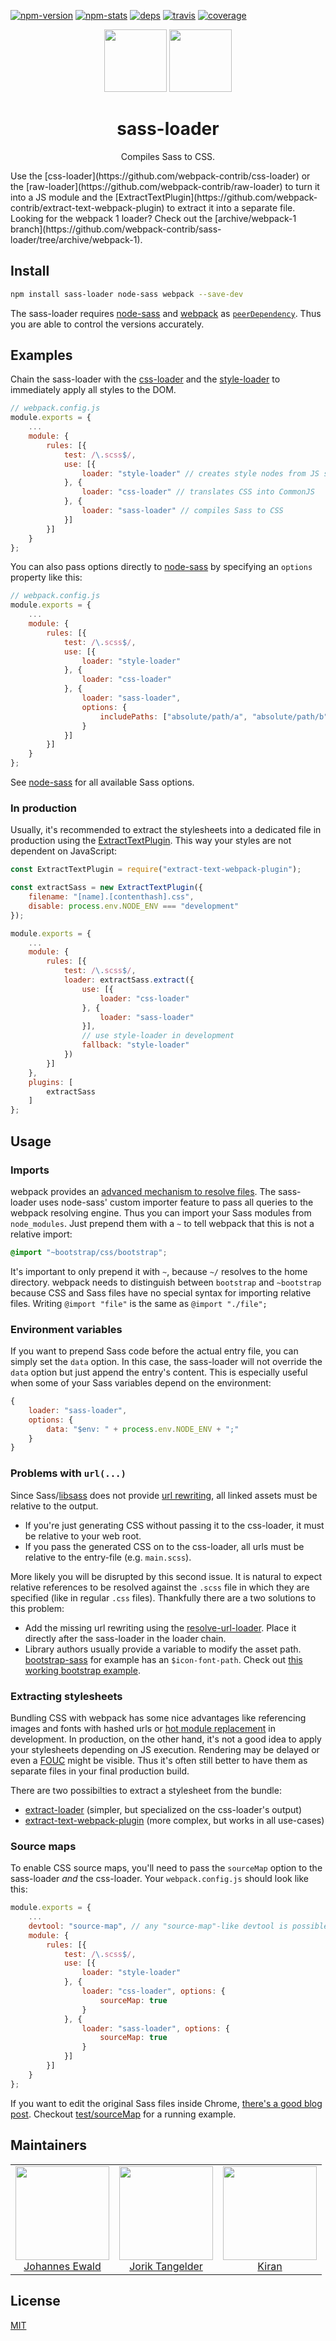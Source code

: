 [![npm-version][npm-version]][npm-url]
[![npm-stats][npm-stats]][npm-url]
[![deps][deps]][deps-url]
[![travis][travis]][travis-url]
[![coverage][coverage]][coverage-url]

<div align="center">
    <img height="100" src="https://worldvectorlogo.com/logos/sass-1.svg">
    <a href="https://github.com/webpack/webpack"><img height="100" src="https://github.com/webpack/media/raw/master/logo/logo-on-white-bg.png?raw=true"></a>
</div>

<h1 align="center">sass-loader</h1>
<p align="center">
    Compiles Sass to CSS.
</p>
Use the [css-loader](https://github.com/webpack-contrib/css-loader) or the [raw-loader](https://github.com/webpack-contrib/raw-loader) to turn it into a JS module and the [ExtractTextPlugin](https://github.com/webpack-contrib/extract-text-webpack-plugin) to extract it into a separate file.
Looking for the webpack 1 loader? Check out the [archive/webpack-1 branch](https://github.com/webpack-contrib/sass-loader/tree/archive/webpack-1).

## Install

```bash
npm install sass-loader node-sass webpack --save-dev
```

The sass-loader requires [node-sass](https://github.com/sass/node-sass) and [webpack](https://github.comwebpack)
as [`peerDependency`](https://docs.npmjs.com/files/package.json#peerdependencies). Thus you are able to control the versions accurately.

## Examples

Chain the sass-loader with the [css-loader](https://github.com/webpack-contrib/css-loader) and the [style-loader](https://github.com/webpack-contrib/style-loader) to immediately apply all styles to the DOM.

```js
// webpack.config.js
module.exports = {
	...
    module: {
        rules: [{
            test: /\.scss$/,
            use: [{
                loader: "style-loader" // creates style nodes from JS strings
            }, {
                loader: "css-loader" // translates CSS into CommonJS
            }, {
                loader: "sass-loader" // compiles Sass to CSS
            }]
        }]
    }
};
```

You can also pass options directly to [node-sass](https://github.com/andrew/node-sass) by specifying an `options` property like this:

```js
// webpack.config.js
module.exports = {
	...
    module: {
        rules: [{
            test: /\.scss$/,
            use: [{
                loader: "style-loader"
            }, {
                loader: "css-loader"
            }, {
                loader: "sass-loader",
                options: {
                    includePaths: ["absolute/path/a", "absolute/path/b"]
                }
            }]
        }]
    }
};
```

See [node-sass](https://github.com/andrew/node-sass) for all available Sass options.

### In production

Usually, it's recommended to extract the stylesheets into a dedicated file in production using the [ExtractTextPlugin](https://github.com/webpack-contrib/extract-text-webpack-plugin). This way your styles are not dependent on JavaScript:

```js
const ExtractTextPlugin = require("extract-text-webpack-plugin");

const extractSass = new ExtractTextPlugin({
    filename: "[name].[contenthash].css",
    disable: process.env.NODE_ENV === "development"
});

module.exports = {
	...
    module: {
        rules: [{
            test: /\.scss$/,
            loader: extractSass.extract({
                use: [{
                    loader: "css-loader"
                }, {
                    loader: "sass-loader"
                }],
                // use style-loader in development
                fallback: "style-loader"
            })
        }]
    },
    plugins: [
        extractSass
    ]
};
```

## Usage

### Imports

webpack provides an [advanced mechanism to resolve files](http://webpack.github.io/docs/resolving.html). The sass-loader uses node-sass' custom importer feature to pass all queries to the webpack resolving engine. Thus you can import your Sass modules from `node_modules`. Just prepend them with a `~` to tell webpack that this is not a relative import:

```css
@import "~bootstrap/css/bootstrap";
```

It's important to only prepend it with `~`, because `~/` resolves to the home directory. webpack needs to distinguish between `bootstrap` and `~bootstrap` because CSS and Sass files have no special syntax for importing relative files. Writing `@import "file"` is the same as `@import "./file";`

### Environment variables

If you want to prepend Sass code before the actual entry file, you can simply set the `data` option. In this case, the sass-loader will not override the `data` option but just append the entry's content. This is especially useful when some of your Sass variables depend on the environment:

```javascript
{
    loader: "sass-loader",
    options: {
        data: "$env: " + process.env.NODE_ENV + ";"
    }
}
```


### Problems with `url(...)`

Since Sass/[libsass](https://github.com/sass/libsass) does not provide [url rewriting](https://github.com/sass/libsass/issues/532), all linked assets must be relative to the output.

- If you're just generating CSS without passing it to the css-loader, it must be relative to your web root.
- If you pass the generated CSS on to the css-loader, all urls must be relative to the entry-file (e.g. `main.scss`).

More likely you will be disrupted by this second issue. It is natural to expect relative references to be resolved against the `.scss` file in which they are specified (like in regular `.css` files). Thankfully there are a two solutions to this problem:

- Add the missing url rewriting using the [resolve-url-loader](https://github.com/bholloway/resolve-url-loader). Place it directly after the sass-loader in the loader chain.
- Library authors usually provide a variable to modify the asset path. [bootstrap-sass](https://github.com/twbs/bootstrap-sass) for example has an `$icon-font-path`. Check out [this working bootstrap example](https://github.com/webpack-contrib/sass-loader/tree/master/test/bootstrapSass).

### Extracting stylesheets

Bundling CSS with webpack has some nice advantages like referencing images and fonts with hashed urls or [hot module replacement](http://webpack.github.io/docs/hot-module-replacement-with-webpack.html) in development. In production, on the other hand, it's not a good idea to apply your stylesheets depending on JS execution. Rendering may be delayed or even a [FOUC](https://en.wikipedia.org/wiki/Flash_of_unstyled_content) might be visible. Thus it's often still better to have them as separate files in your final production build.

There are two possibilties to extract a stylesheet from the bundle:

- [extract-loader](https://github.com/peerigon/extract-loader) (simpler, but specialized on the css-loader's output)
- [extract-text-webpack-plugin](https://github.com/webpack-contrib/extract-text-webpack-plugin) (more complex, but works in all use-cases)

### Source maps

To enable CSS source maps, you'll need to pass the `sourceMap` option to the sass-loader *and* the css-loader. Your `webpack.config.js` should look like this:

```javascript
module.exports = {
    ...
    devtool: "source-map", // any "source-map"-like devtool is possible
    module: {
        rules: [{
            test: /\.scss$/,
            use: [{
                loader: "style-loader"
            }, {
                loader: "css-loader", options: {
                    sourceMap: true
                }
            }, {
                loader: "sass-loader", options: {
                    sourceMap: true
                }
            }]
        }]
    }
};
```

If you want to edit the original Sass files inside Chrome, [there's a good blog post](https://medium.com/@toolmantim/getting-started-with-css-sourcemaps-and-in-browser-sass-editing-b4daab987fb0). Checkout [test/sourceMap](https://github.com/webpack-contrib/sass-loader/tree/master/test) for a running example.


## Maintainers

<table>
    <tr>
      <td align="center">
        <img width="150" height="150" src="https://avatars0.githubusercontent.com/u/781746?v=3"><br>
        <a href="https://github.com/jhnns">Johannes Ewald</a>
      </td>
      <td align="center">
        <img width="150" height="150" src="https://avatars1.githubusercontent.com/u/1243901?v=3&s=460"><br>
        <a href="https://github.com/webpack-contrib">Jorik Tangelder</a>
      </td>
      <td align="center">
        <img width="150" height="150" src="https://avatars1.githubusercontent.com/u/3403295?v=3"><br>
        <a href="https://github.com/akiran">Kiran</a>
      </td>
    <tr>
</table>


## License

[MIT](http://www.opensource.org/licenses/mit-license.php)

[npm-version]: https://img.shields.io/npm/v/sass-loader.svg
[npm-stats]: https://img.shields.io/npm/dm/sass-loader.svg
[npm-url]: https://npmjs.com/package/sass-loader

[deps]: https://david-dm.org/webpack-contrib/sass-loader.svg
[deps-url]: https://david-dm.org/webpack-contrib/sass-loader

[travis]: http://img.shields.io/travis/webpack-contrib/sass-loader.svg
[travis-url]: https://travis-ci.org/webpack-contrib/sass-loader

[coverage]: https://img.shields.io/coveralls/webpack-contrib/sass-loader.svg
[coverage-url]: https://coveralls.io/r/webpack-contrib/sass-loader?branch=master
